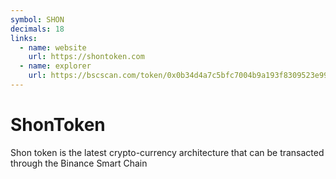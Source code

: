 ```yaml
---
symbol: SHON
decimals: 18
links:
  - name: website
    url: https://shontoken.com
  - name: explorer
    url: https://bscscan.com/token/0x0b34d4a7c5bfc7004b9a193f8309523e99ca766e
---
```


# ShonToken

Shon token is the latest crypto-currency architecture that can be transacted through the Binance Smart Chain
